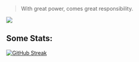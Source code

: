 > With great power, comes great responsibility.

![](https://github.com/FawazBinSaleem/FawazBinSaleem/blob/main/spiderman-home-coming-leap-d9ltaq4h8p13h7ds.gif)


## Some Stats:

[![GitHub Streak](https://streak-stats.demolab.com?user=FawazBinSaleem&theme=transparent&hide_border=true&border_radius=10&mode=weekly&hide_current_streak=true&hide_longest_streak=true)](https://git.io/streak-stats)